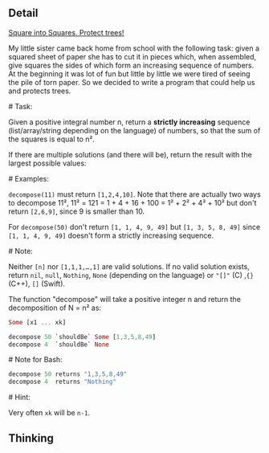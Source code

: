 ## Detail

[Square into Squares. Protect trees!](https://www.codewars.com/kata/54eb33e5bc1a25440d000891)

My little sister came back home from school with the following task: given a squared sheet of paper she has to cut it in pieces which, when assembled, give squares the sides of which form an increasing sequence of numbers. At the beginning it was lot of fun but little by little we were tired of seeing the pile of torn paper. So we decided to write a program that could help us and protects trees.

\# Task:

Given a positive integral number n, return a **strictly increasing** sequence (list/array/string depending on the language) of numbers, so that the sum of the squares is equal to n².

If there are multiple solutions (and there will be), return the result with the largest possible values:

\# Examples:

`decompose(11)` must return `[1,2,4,10]`. Note that there are actually two ways to decompose 11², 11² = 121 = 1 + 4 + 16 + 100 = 1² + 2² + 4² + 10² but don't return `[2,6,9]`, since 9 is smaller than 10.

For `decompose(50)` don't return `[1, 1, 4, 9, 49]` but `[1, 3, 5, 8, 49]` since `[1, 1, 4, 9, 49]` doesn't form a strictly increasing sequence.

\# Note:

Neither `[n]` nor `[1,1,1,…,1]` are valid solutions. If no valid solution exists, return `nil`, `null`, `Nothing`, `None` (depending on the language) or `"[]"` (C) ,`{}` (C++), `[]` (Swift).

The function "decompose" will take a positive integer n and return the decomposition of N = n² as:

```rust
Some [x1 ... xk]

decompose 50 `shouldBe` Some [1,3,5,8,49]
decompose 4  `shouldBe` None
```

\# Note for Bash:

```rust
decompose 50 returns "1,3,5,8,49"
decompose 4  returns "Nothing"
```

\# Hint:

Very often `xk` will be `n-1`.

## Thinking